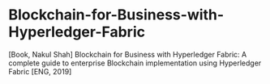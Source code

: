 # Blockchain-for-Business-with-Hyperledger-Fabric
[Book, Nakul Shah] Blockchain for Business with Hyperledger Fabric: A complete guide to enterprise Blockchain implementation using Hyperledger Fabric [ENG, 2019]
